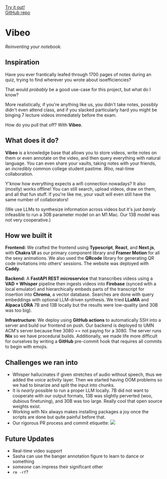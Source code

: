 [Try it out!](https://vibeo.video/)  
[GitHub repo](https://github.com/MiniHacks/vibeo)

# Vibeo
*Reinventing your notebook.*

## Inspiration

Have you ever frantically leafed through 1700 pages of notes during an quiz, trying to find wherever you wrote about isoefficiencies? 

That would *probably* be a good use-case for this project, but what do I know?

More realistically, if you're anything like us, you didn't take notes, possibly didn't even attend class, and if you slacked particularly hard you might be binging 7 lecture videos immediately before the exam.

How do you pull that off? With **Vibeo**.

## What does it do?

**Vibeo** is a knowledge base that allows you to store videos, write notes on them or even annotate on the video, and then query everything with natural language. You can even share your vaults, taking notes with your friends, an *incredibly* common college student pastime. *Woo,* real-time collaboration.

Y'know how everything expects a wifi connection nowadays? 
It also (mostly) works offline! You can still search, upload videos, draw on them, and all that fun stuff. If you're like me, your vault will even still have the same number of collaborators!

(We use LLMs to synthesize information across videos but it's just *barely* infeasible to run a 30B parameter model on an M1 Mac. Our 13B model was not very cooperative.)


## How we built it
**Frontend:** We crafted the frontend using **Typescript**, **React**, and **Next.js**, with **Chakra UI** as our primary component library and **Framer Motion** for all the sexy animations. We also used the **QRcode** library for generating QR code invitations into others’ sessions. The website was deployed with **Caddy**.

**Backend:** A **FastAPI REST microservice** that transcribes videos using a **VAD + Whisper** pipeline then ingests videos into **Firebase** (synced with a local emulator) and hierarchically embeds parts of the transcript for insertion into **Chroma**, a vector database. Searches are done with query embeddings with optional LLM-driven synthesis. We tried **LLaMA** and **Alpaca LORA** 7B and 13B locally but the results were low-quality (and 30B was too big).  

**Infrastructure:** We deploy using **GitHub actions** to automatically SSH into a server and build our frontend on push. Our backend is deployed to UMN ACM's server because free 3080 == not paying for a 3080. The server runs **Nix** so we have procedural builds. Additionally, we made life more difficult for ourselves by writing a **GitHub** pre-commit hook that requires all commits to begin with emojis.

## Challenges we ran into

- Whisper hallucinates if given stretches of audio without speech, thus we added the voice activity layer. Then we started having OOM problems so we had to binarize and split the input into chunks.
- It is *nearly* possible to run a proper LLM locally. 7B did not want to cooperate with our output formats, 13B was slightly perverted (woo, dubious finetuning), and 30B was too large. Really cool that open source weights exist.
- Working with Nix always makes installing packages a joy once the scripts are done but quite painful before that.
- Our rigorous PR process and commit etiquette:
![](https://media.discordapp.net/attachments/1082467092718174217/1091910047124172881/image.png?width=1060&height=1340)

## Future Updates
- Real-time video support
- Sasha can use the banger annotation figure to learn to dance or something
- *someone* can impress their significant other
- `rm -rf`?
